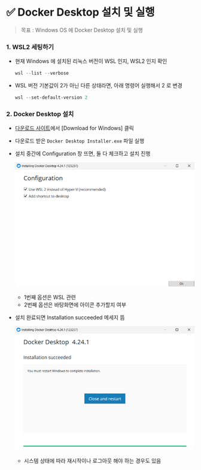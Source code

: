 # ✅ Docker Desktop 설치 및 실행

> 목표 : Windows OS 에 Docker Desktop 설치 및 실행



### 1. WSL2 세팅하기

- 현재 Windows 에 설치된 리눅스 버전이 WSL 인지, WSL2 인지 확인

  ```powershell
  wsl --list --verbose
  ```

- WSL 버전 기본값이 2가 아닌 다른 상태라면, 아래 명령어 실행해서 2 로 변경

  ```powershell
  wsl --set-default-version 2
  ```




### 2. Docker Desktop 설치

- [다운로드 사이트](https://www.docker.com/products/docker-desktop/)에서 [Download for Windows] 클릭

- 다운로드 받은 `Docker Desktop Installer.exe` 파일 실행

- 설치 중간에 Configuration 창 뜨면, 둘 다 체크하고 설치 진행

  ![1006_Docker_1](1006_Docker.assets/1006_Docker_1.png)

  

  - 1번째 옵션은 WSL 관련
  - 2번째 옵션은 바탕화면에 아이콘 추가할지 여부

- 설치 완료되면 Installation succeeded 메세지 뜸

  ![1006_Docker_2](1006_Docker.assets/1006_Docker_2.png)

  - 시스템 상태에 따라 재시작이나 로그아웃 해야 하는 경우도 있음